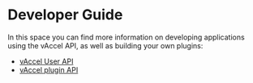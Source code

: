 # Developer Guide

In this space you can find more information on developing applications using
the vAccel API, as well as building your own plugins:

- [vAccel User API](api.md)
- [vAccel plugin API](plugin.md)
